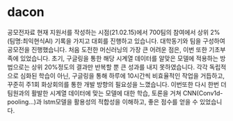 # dacon
공모전자료
현재 지원서를 작성하는 시점(21.02.15)에서 700팀의 참여에서 상위 2%(팀명:최익현식AI) 기록을 가지고 대회를 진행하고 있습니다. 대학동기와 팀을 구성하여 공모전을 진행했습니다. 처음 도전한 머신러닝의 가장 큰 어려운 점은, 이번 또한 기초부족에 있었습니다. 초기, 구글링을 통한 해당 시계열 데이터를 알맞은 모델에 적용하는 방법으로는 상위 20%정도의 결과만 반복할 뿐 큰 성과를 내지 못하였습니다. 각각 독립적으로 심화된 학습이 아닌, 구글링을 통해 하루에 10시간씩 비효율적인 작업을 거듭하고, 꾸준히 주1회 화상회의를 통한 개발 방향의 필요성을 느꼈습니다. 이번또한 다시 한번 더 팀원과의 활발한 시계열 데이터에 맞는 모델에 대한 학습, 토론을 거쳐 CNN(Conv1d-pooling...)과 lstm모델을 활용성의 적합성을 이해하고, 좋은 점수를 얻을 수 있었습니다.
